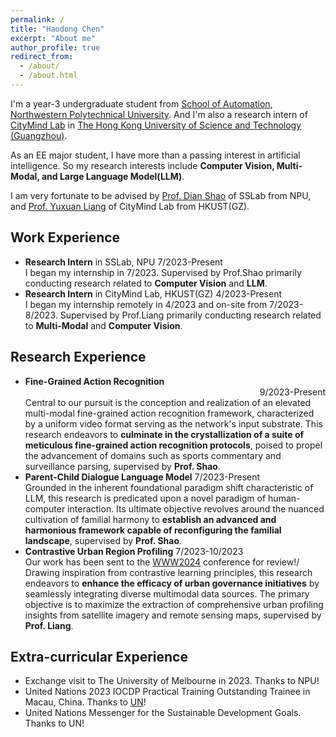 ```yaml
---
permalink: /
title: "Haodong Chen"
excerpt: "About me"
author_profile: true
redirect_from: 
  - /about/
  - /about.html
---
```


I'm a year-3 undergraduate student from [School of Automation](https://zdhxy.nwpu.edu.cn/), [Northwestern Polytechnical University](https://www.nwpu.edu.cn/). And I'm also a research intern of [CityMind Lab](https://citymind.top/) in [The Hong Kong University of Science and Technology (Guangzhou)](https://www.hkust-gz.edu.cn/). 

As an EE major student, I have more than a passing interest in artificial intelligence. So my research interests include **Computer Vision, Multi-Modal, and Large Language Model(LLM)**.

I am very fortunate to be advised by [Prof. Dian Shao](https://scholar.google.com/citations?user=amxDSLoAAAAJ&hl=en) of SSLab from NPU, and [Prof. Yuxuan Liang](http://yuxuanliang.com/) of CityMind Lab from HKUST(GZ).




Work Experience
------
- **Research Intern** in SSLab, NPU 7/2023-Present<br>
I began my internship in 7/2023. Supervised by Prof.Shao primarily conducting research related to **Computer Vision** and **LLM**.
- **Research Intern** in CityMind Lab, HKUST(GZ) 4/2023-Present<br>
I began my internship remotely in 4/2023 and on-site from 7/2023-8/2023. Supervised by Prof.Liang primarily conducting research related to **Multi-Modal** and **Computer Vision**.




Research Experience
------
- **Fine-Grained Action Recognition**    <div align="right">9/2023-Present<br></div>
Central to our pursuit is the conception and realization of an elevated multi-modal fine-grained action recognition framework, characterized by a uniform video format serving as the network's input substrate. This research endeavors to **culminate in the crystallization of a suite of meticulous fine-grained action recognition protocols**, poised to propel the advancement of domains such as sports commentary and surveillance parsing, supervised by **Prof. Shao**.
- **Parent-Child Dialogue Language Model**           7/2023-Present<br>
Grounded in the inherent foundational paradigm shift characteristic of LLM, this research is predicated upon a novel paradigm of human-computer interaction. Its ultimate objective revolves around the nuanced cultivation of familial harmony to **establish an advanced and harmonious framework capable of reconfiguring the familial landscape**, supervised by **Prof. Shao**.
- **Contrastive Urban Region Profiling**             7/2023-10/2023<br>
Our work has been sent to the [WWW2024](https://www2024.thewebconf.org/) conference for review!/
Drawing inspiration from contrastive learning principles, this research endeavors to **enhance the efficacy of urban governance initiatives** by seamlessly integrating diverse multimodal data sources. The primary objective is to maximize the extraction of comprehensive urban profiling insights from satellite imagery and remote sensing maps, supervised by **Prof. Liang**.


Extra-curricular Experience
------
- Exchange visit to The University of Melbourne in 2023. Thanks to NPU!
- United Nations 2023 IOCDP Practical Training Outstanding Trainee in Macau, China. Thanks to [UN](https://www.un.org/en/)!
- United Nations Messenger for the Sustainable Development Goals. Thanks to UN!


